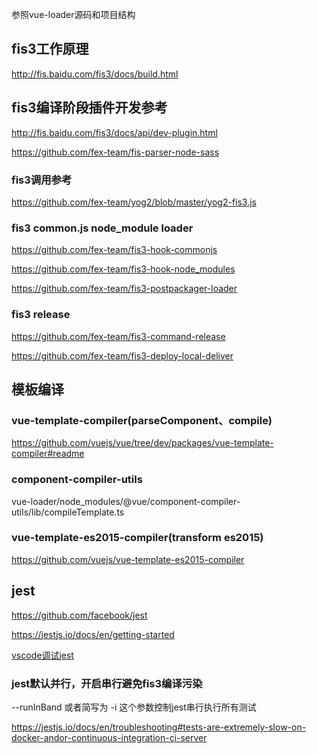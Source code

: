 
参照vue-loader源码和项目结构

## fis3工作原理

http://fis.baidu.com/fis3/docs/build.html

## fis3编译阶段插件开发参考

http://fis.baidu.com/fis3/docs/api/dev-plugin.html

https://github.com/fex-team/fis-parser-node-sass

### fis3调用参考

https://github.com/fex-team/yog2/blob/master/yog2-fis3.js

### fis3 common.js node_module loader

https://github.com/fex-team/fis3-hook-commonjs

https://github.com/fex-team/fis3-hook-node_modules

https://github.com/fex-team/fis3-postpackager-loader

### fis3 release

https://github.com/fex-team/fis3-command-release

https://github.com/fex-team/fis3-deploy-local-deliver


## 模板编译

### vue-template-compiler(parseComponent、compile)

https://github.com/vuejs/vue/tree/dev/packages/vue-template-compiler#readme

### component-compiler-utils

vue-loader/node_modules/@vue/component-compiler-utils/lib/compileTemplate.ts

### vue-template-es2015-compiler(transform es2015)

https://github.com/vuejs/vue-template-es2015-compiler

## jest

https://github.com/facebook/jest

https://jestjs.io/docs/en/getting-started

[vscode调试jest](https://github.com/Microsoft/vscode-recipes/tree/master/debugging-jest-tests)

### jest默认并行，开启串行避免fis3编译污染

--runInBand 或者简写为 -i 这个参数控制jest串行执行所有测试

https://jestjs.io/docs/en/troubleshooting#tests-are-extremely-slow-on-docker-andor-continuous-integration-ci-server
